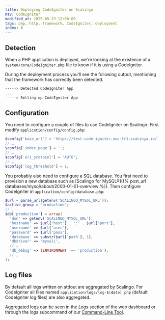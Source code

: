 ```yaml
---
title: Deploying CodeIgniter on Scalingo
nav: CodeIgniter
modified_at: 2025-09-29 12:00:00
tags: php, http, framework, CodeIgniter, deployment
index: 8
---
```


## Detection

When a PHP application is deployed, we're looking at the existence of a
`system/core/CodeIgniter.php` file to know if it is using a CodeIgniter.

During the deployment process you'll see the following output, mentioning that
the framework has correctly been detected.

```bash
-----> Detected CodeIgniter App
...
-----> Setting up CodeIgniter App
```

## Configuration

You need to configure a couple of files to use CodeIgniter on Scalingo. First modify
`application/config/config.php`:

```php
$config['base_url'] = 'https://test-code-igniter.osc-fr1.scalingo.io/';
// …
$config['index_page'] = '';
// …
$config['uri_protocol']	= 'AUTO';
// …
$config['log_threshold'] = 1;
```

You probably also need to configure a SQL database. You first need to provision
a new database such as [Scalingo for MySQL®]({% post_url databases/mysql/about/2000-01-01-overview %}).
Then configure CodeIgniter in `application/config/database.php`:

```php
$url = parse_url(getenv('SCALINGO_MYSQL_URL'));
$active_group = 'production';
// ...
$db['production'] = array(
  'dsn'	=> getenv('SCALINGO_MYSQL_URL'),
  'hostname' => $url['host'] . ':' . $url['port'],
  'username' => $url['user'],
  'password' => $url['pass'],
  'database' => substr($url['path'], 1),
  'dbdriver' => 'mysqli',
  // …
  'db_debug' => (ENVIRONMENT !== 'production'),
  // …
);
```

## Log files

By default all logs written on stdout are aggregated by Scalingo. For CodeIgniter all files named `application/logs/log-$(date).php` (default CodeIgniter log files) are also aggregated.

Aggregated logs can be seen in the _Logs_ section of the web dashboard or through the _logs_ subcommand of our <a href="{% post_url tools/cli/2000-01-01-start %}">Command-Line Tool</a>.
